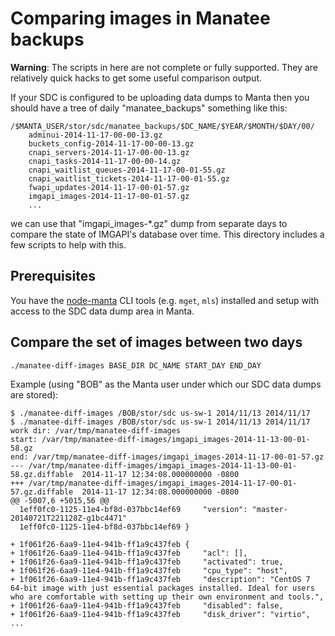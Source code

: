 <!--
    This Source Code Form is subject to the terms of the Mozilla Public
    License, v. 2.0. If a copy of the MPL was not distributed with this
    file, You can obtain one at http://mozilla.org/MPL/2.0/.
-->

<!--
    Copyright (c) 2014, Joyent, Inc.
-->

# Comparing images in Manatee backups

**Warning**: The scripts in here are not complete or fully supported. They
are relatively quick hacks to get some useful comparison output.


If your SDC is configured to be uploading data dumps to Manta then
you should have a tree of daily "manatee\_backups" something like this:


    /$MANTA_USER/stor/sdc/manatee_backups/$DC_NAME/$YEAR/$MONTH/$DAY/00/
        adminui-2014-11-17-00-00-13.gz
        buckets_config-2014-11-17-00-00-13.gz
        cnapi_servers-2014-11-17-00-00-13.gz
        cnapi_tasks-2014-11-17-00-00-14.gz
        cnapi_waitlist_queues-2014-11-17-00-01-55.gz
        cnapi_waitlist_tickets-2014-11-17-00-01-55.gz
        fwapi_updates-2014-11-17-00-01-57.gz
        imgapi_images-2014-11-17-00-01-57.gz
        ...

we can use that "imgapi\_images-\*.gz" dump from separate days
to compare the state of IMGAPI's database over time.  This directory
includes a few scripts to help with this.

## Prerequisites

You have the [node-manta](https://github.com/joyent/node-manta) CLI
tools (e.g. `mget`, `mls`) installed and setup with access to the
SDC data dump area in Manta.


## Compare the set of images between two days

    ./manatee-diff-images BASE_DIR DC_NAME START_DAY END_DAY

Example (using "BOB" as the Manta user under which our SDC data dumps are stored):

    $ ./manatee-diff-images /BOB/stor/sdc us-sw-1 2014/11/13 2014/11/17
    $ ./manatee-diff-images /BOB/stor/sdc us-sw-1 2014/11/13 2014/11/17
    work dir: /var/tmp/manatee-diff-images
    start: /var/tmp/manatee-diff-images/imgapi_images-2014-11-13-00-01-58.gz
    end: /var/tmp/manatee-diff-images/imgapi_images-2014-11-17-00-01-57.gz
    --- /var/tmp/manatee-diff-images/imgapi_images-2014-11-13-00-01-58.gz.diffable	2014-11-17 12:34:08.000000000 -0800
    +++ /var/tmp/manatee-diff-images/imgapi_images-2014-11-17-00-01-57.gz.diffable	2014-11-17 12:34:08.000000000 -0800
    @@ -5007,6 +5015,56 @@
      1eff0fc0-1125-11e4-bf8d-037bbc14ef69     "version": "master-20140721T221128Z-g1bc4471"
      1eff0fc0-1125-11e4-bf8d-037bbc14ef69 }

    + 1f061f26-6aa9-11e4-941b-ff1a9c437feb {
    + 1f061f26-6aa9-11e4-941b-ff1a9c437feb     "acl": [],
    + 1f061f26-6aa9-11e4-941b-ff1a9c437feb     "activated": true,
    + 1f061f26-6aa9-11e4-941b-ff1a9c437feb     "cpu_type": "host",
    + 1f061f26-6aa9-11e4-941b-ff1a9c437feb     "description": "CentOS 7 64-bit image with just essential packages installed. Ideal for users who are comfortable with setting up their own environment and tools.",
    + 1f061f26-6aa9-11e4-941b-ff1a9c437feb     "disabled": false,
    + 1f061f26-6aa9-11e4-941b-ff1a9c437feb     "disk_driver": "virtio",
    ...

